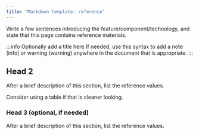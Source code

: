 ```yaml
---
title: "Markdown template: reference"
---
```


Write a few sentences introducing the feature/component/technology, and state that this page contains reference materials.

:::info Optionally add a title here
If needed, use this syntax to add a note (info) or warning (warning) anywhere in the document that is appropriate.
:::

## Head 2

After a brief description of this section, list the reference values.

Consider using a table if that is cleaner looking.

### Head 3 (optional, if needed)

After a brief description of this section, list the reference values.
